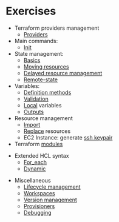 # Exercises

+ Terraform providers management
  + [Providers](./providers1/) 
+ Main commands:
  + [Init](./init1)
+ State management:
  + [Basics](./state1)
  + [Moving resources](./state_mv1) 
  + [Delayed resource management](./state2)
  + [Remote-state](./remote-state1)
+ Variables:
  + [Definition methods](./vars1)
  + [Validation](./var-def1)
  + [Local](./locals1) variables
  + [Outputs](./output1)
+ Resource management
  + [Import](./import1)
  + [Replace](./replace1) resources
  + EC2 Instance: generate [ssh keypair](./ec2-ssh)
+ Terraform [modules](./m1)
- Extended HCL syntax
  + [For_each](./for1)
  + [Dynamic](./dyn1)
+ Miscellaneous
  + [Lifecycle management](./lifecycle1)
  + [Workspaces](./wspace1)
  + [Version management](./ver1)
  + [Provisioners](./prov1)
  + [Debugging](./debug1)    
  